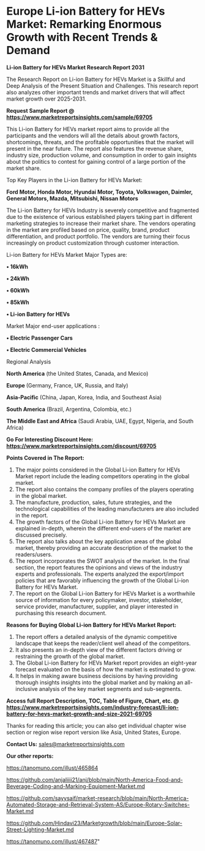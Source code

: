  # Europe Li-ion Battery for HEVs Market: Remarking Enormous Growth with Recent Trends & Demand

<strong>Li-ion Battery for HEVs Market Research Report 2031</strong>

The Research Report on Li-ion Battery for HEVs Market is a Skillful and Deep Analysis of the Present Situation and Challenges. This research report also analyzes other important trends and market drivers that will affect market growth over 2025-2031.

<strong>Request Sample Report @ <a href=https://www.marketreportsinsights.com/sample/69705>https://www.marketreportsinsights.com/sample/69705</a></strong>

This Li-ion Battery for HEVs market report aims to provide all the participants and the vendors will all the details about growth factors, shortcomings, threats, and the profitable opportunities that the market will present in the near future. The report also features the revenue share, industry size, production volume, and consumption in order to gain insights about the politics to contest for gaining control of a large portion of the market share.

Top Key Players in the Li-ion Battery for HEVs Market:

<strong>Ford Motor, Honda Motor, Hyundai Motor, Toyota, Volkswagen, Daimler, General Motors, Mazda, Mitsubishi, Nissan Motors</strong>

The Li-ion Battery for HEVs Industry is severely competitive and fragmented due to the existence of various established players taking part in different marketing strategies to increase their market share. The vendors operating in the market are profiled based on price, quality, brand, product differentiation, and product portfolio. The vendors are turning their focus increasingly on product customization through customer interaction.

Li-ion Battery for HEVs Market Major Types are:

<strong>• 16kWh

• 24kWh

• 60kWh

• 85kWh

• Li-ion Battery for HEVs</strong>

Market Major end-user applications :

<strong>• Electric Passenger Cars

• Electric Commercial Vehicles</strong>

Regional Analysis

</u><strong><b>North America</b></strong> (the United States, Canada, and Mexico)

<strong><b>Europe </b></strong>(Germany, France, UK, Russia, and Italy)

<strong><b>Asia-Pacific</b></strong> (China, Japan, Korea, India, and Southeast Asia)

<strong><b>South America</b></strong> (Brazil, Argentina, Colombia, etc.)

<strong><b>The Middle East and Africa</b></strong> (Saudi Arabia, UAE, Egypt, Nigeria, and South Africa)

<strong>Go For Interesting Discount Here: <a href=https://www.marketreportsinsights.com/discount/69705>https://www.marketreportsinsights.com/discount/69705</a></strong>

<strong>Points Covered in The Report:</strong>
<ol>
  <li>The major points considered in the Global Li-ion Battery for HEVs Market report include the leading competitors operating in the global market.</li>
  <li>The report also contains the company profiles of the players operating in the global market.</li>
  <li>The manufacture, production, sales, future strategies, and the technological capabilities of the leading manufacturers are also included in the report.</li>
  <li>The growth factors of the Global Li-ion Battery for HEVs Market are explained in-depth, wherein the different end-users of the market are discussed precisely.</li>
  <li>The report also talks about the key application areas of the global market, thereby providing an accurate description of the market to the readers/users.</li>
  <li>The report incorporates the SWOT analysis of the market. In the final section, the report features the opinions and views of the industry experts and professionals. The experts analyzed the export/import policies that are favorably influencing the growth of the Global Li-ion Battery for HEVs Market.</li>
  <li>The report on the Global Li-ion Battery for HEVs Market is a worthwhile source of information for every policymaker, investor, stakeholder, service provider, manufacturer, supplier, and player interested in purchasing this research document.</li>
</ol>
<strong>Reasons for Buying Global Li-ion Battery for HEVs Market Report:</strong>

<ol>
  <li>The report offers a detailed analysis of the dynamic competitive landscape that keeps the reader/client well ahead of the competitors.</li>
  <li>It also presents an in-depth view of the different factors driving or restraining the growth of the global market.</li>
  <li>The Global Li-ion Battery for HEVs Market report provides an eight-year forecast evaluated on the basis of how the market is estimated to grow.</li>
  <li>It helps in making aware business decisions by having providing thorough insights insights into the global market and by making an all-inclusive analysis of the key market segments and sub-segments.</li>
</ol>
<strong>Access full Report Description, TOC, Table of Figure, Chart, etc. @ <a href=https://www.marketreportsinsights.com/industry-forecast/li-ion-battery-for-hevs-market-growth-and-size-2021-69705>https://www.marketreportsinsights.com/industry-forecast/li-ion-battery-for-hevs-market-growth-and-size-2021-69705</a></strong>


Thanks for reading this article; you can also get individual chapter wise section or region wise report version like Asia, United States, Europe.

<strong>Contact Us:</strong>
sales@marketreportsinsights.com

<strong>Our other reports:</strong>

<a href=https://tanomuno.com/illust/465864>https://tanomuno.com/illust/465864</a>

<a href=https://github.com/anjaliiii21/anj/blob/main/North-America-Food-and-Beverage-Coding-and-Marking-Equipment-Market.md>https://github.com/anjaliiii21/anj/blob/main/North-America-Food-and-Beverage-Coding-and-Marking-Equipment-Market.md</a>

<a href=https://github.com/sayysaif/market-research/blob/main/North-America-Automated-Storage-and-Retrieval-System-AS/Europe-Rotary-Switches-Market.md>https://github.com/sayysaif/market-research/blob/main/North-America-Automated-Storage-and-Retrieval-System-AS/Europe-Rotary-Switches-Market.md</a>

<a href=https://github.com/Hindavi23/Marketgrowth/blob/main/Europe-Solar-Street-Lighting-Market.md>https://github.com/Hindavi23/Marketgrowth/blob/main/Europe-Solar-Street-Lighting-Market.md</a>

<a href=https://tanomuno.com/illust/467487>https://tanomuno.com/illust/467487</a>"

